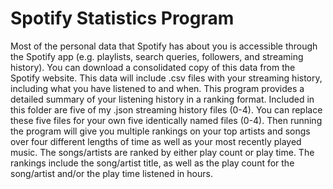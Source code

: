 # Spotify Statistics Program

Most of the personal data that Spotify has about you is accessible through the Spotify app (e.g. playlists, search queries, followers, and streaming history).
You can download a consolidated copy of this data from the Spotify website.
This data will include .csv files with your streaming history, including what you have listened to and when.
This program provides a detailed summary of your listening history in a ranking format.
Included in this folder are five of my .json streaming history files (0-4).
You can replace these five files for your own five identically named files (0-4).
Then running the program will give you multiple rankings on your top artists and songs over four different lengths of time as well as your most recently played music.
The songs/artists are ranked by either play count or play time.
The rankings include the song/artist title, as well as the play count for the song/artist and/or the play time listened in hours.
